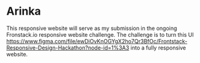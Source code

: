 # Arinka
This responsive website will serve as my submission in the ongoing Fronstack.io responsive website challenge. The challenge is to turn this UI https://www.figma.com/file/ewDiOvKnOGYgX2ho7Qr3BfOc/Frontstack-Responsive-Design-Hackathon?node-id=1%3A3 into a fully responsive website.
